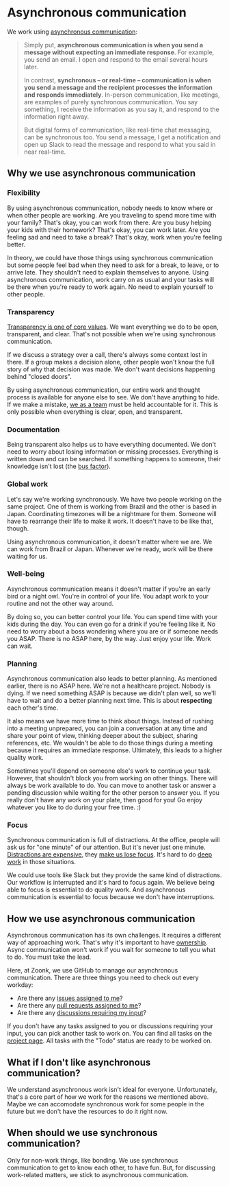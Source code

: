 # Asynchronous communication

We work using [asynchronous communication](https://async.twist.com/asynchronous-communication/):

> Simply put, **asynchronous communication is when you send a message without expecting an immediate response**.
> For example, you send an email. I open and respond to the email several hours later.
>
> In contrast, **synchronous – or real-time – communication is when you send a message and
> the recipient processes the information and responds immediately**.
> In-person communication, like meetings, are examples of purely synchronous communication.
> You say something, I receive the information as you say it, and respond to the information right away.
>
> But digital forms of communication, like real-time chat messaging, can be synchronous too.
> You send a message, I get a notification and open up Slack to read the message and respond to what you said in near real-time.

## Why we use asynchronous communication

### Flexibility

By using asynchronous communication, nobody needs to know where or when other people are working.
Are you traveling to spend more time with your family? That's okay, you can work from there.
Are you busy helping your kids with their homework? That's okay, you can work later.
Are you feeling sad and need to take a break? That's okay, work when you're feeling better.

In theory, we could have those things using synchronous communication but some people feel bad
when they need to ask for a break, to leave, or to arrive late.
They shouldn't need to explain themselves to anyone.
Using asynchronous communication, work carry on as usual and your tasks will be there when you're ready to work again.
No need to explain yourself to other people.

### Transparency

[Transparency is one of core values](../../about/values.md#transparency).
We want everything we do to be open, transparent, and clear.
That's not possible when we're using synchronous communication.

If we discuss a strategy over a call, there's always some context lost in there.
If a group makes a decision alone, other people won't know the full story of why that decision was made.
We don't want decisions happening behind "closed doors".

By using asynchronous communication, our entire work and thought process is available for anyone else to see.
We don't have anything to hide.
If we make a mistake, [we as a team](../../about/values.md#humility) must be held accountable for it.
This is only possible when everything is clear, open, and transparent.

### Documentation

Being transparent also helps us to have everything documented.
We don't need to worry about losing information or missing processes.
Everything is written down and can be searched.
If something happens to someone, their knowledge isn't lost (the [bus factor](https://en.wikipedia.org/wiki/Bus_factor)).

### Global work

Let's say we're working synchronously.
We have two people working on the same project.
One of them is working from Brazil and the other is based in Japan.
Coordinating timezones will be a nightmare for them.
Someone will have to rearrange their life to make it work.
It doesn't have to be like that, though.

Using asynchronous communication, it doesn't matter where we are.
We can work from Brazil or Japan.
Whenever we're ready, work will be there waiting for us.

### Well-being

Asynchronous communication means it doesn't matter if you're an early bird or a night owl.
You're in control of your life. You adapt work to your routine and not the other way around.

By doing so, you can better control your life.
You can spend time with your kids during the day.
You can even go for a drink if you're feeling like it.
No need to worry about a boss wondering where you are or if someone needs you ASAP.
There is no ASAP here, by the way. Just enjoy your life. Work can wait.

### Planning

Asynchronous communication also leads to better planning.
As mentioned earlier, there is no ASAP here.
We're not a healthcare project. Nobody is dying.
If we need something ASAP is because we didn't plan well, so we'll have to wait and do a better planning next time.
This is about **respecting** each other's time.

It also means we have more time to think about things.
Instead of rushing into a meeting unprepared,
you can join a conversation at any time and share your point of view,
thinking deeper about the subject, sharing references, etc.
We wouldn't be able to do those things during a meeting because it requires an immediate response.
Ultimately, this leads to a higher quality work.

Sometimes you'll depend on someone else's work to continue your task.
However, that shouldn't block you from working on other things.
There will always be work available to do.
You can move to another task or answer a pending discussion while waiting for the other person to answer you.
If you really don't have any work on your plate, then good for you!
Go enjoy whatever you like to do during your free time. :)

### Focus

Synchronous communication is full of distractions.
At the office, people will ask us for "one minute" of our attention.
But it's never just one minute.
[Distractions are expensive](http://www.paulgraham.com/makersschedule.html),
they [make us lose focus](https://ideas.repec.org/a/eee/jobhdp/v109y2009i2p168-181.html).
It's hard to do [deep work](https://blog.doist.com/deep-work/) in those situations.

We could use tools like Slack but they provide the same kind of distractions.
Our workflow is interrupted and it's hard to focus again.
We believe being able to focus is essential to do quality work.
And asynchronous communication is essential to focus because we don't have interruptions.

## How we use asynchronous communication

Asynchronous communication has its own challenges.
It requires a different way of approaching work.
That's why it's important to have [ownership](../../about/values.md#ownership).
Async communication won't work if you wait for someone to tell you what to do.
You must take the lead.

Here, at Zoonk, we use GitHub to manage our asynchronous communication.
There are three things you need to check out every workday:

- Are there any [issues assigned to me](https://github.com/issues/assigned)?
- Are there any [pull requests assigned to me](https://github.com/pulls/assigned)?
- Are there any [discussions requiring my input](https://github.com/notifications?query=is%3Adiscussion+reason%3Amention+)?

If you don't have any tasks assigned to you or discussions requiring your input, you can pick another task to work on.
You can find all tasks on the [project page](https://github.com/orgs/zoonk/projects/11).
All tasks with the "Todo" status are ready to be worked on.

## What if I don't like asynchronous communication?

We understand asynchronous work isn't ideal for everyone.
Unfortunately, that's a core part of how we work for the reasons we mentioned above.
Maybe we can accomodate synchronous work for some people in the future but we don't have the resources to do it right now.

## When should we use synchronous communication?

Only for non-work things, like bonding.
We use synchronous communication to get to know each other, to have fun.
But, for discussing work-related matters, we stick to asynchronous communication.
